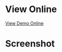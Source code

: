 # View Online
[View Demo Online](https://fariidlotfi.github.io/ready-templates/sections/product-card-1/)

# Screenshot
